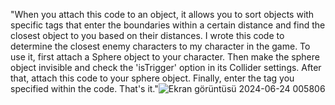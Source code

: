 "When you attach this code to an object, it allows you to sort objects with specific tags that enter the boundaries within a certain distance and find the closest object to you based on their distances. I wrote this code to determine the closest enemy characters to my character in the game. To use it, first attach a Sphere object to your character. Then make the sphere object invisible and check the 'isTrigger' option in its Collider settings. After that, attach this code to your sphere object. Finally, enter the tag you specified within the code. That's it."![Ekran görüntüsü 2024-06-24 005806](https://github.com/witnn/Unity-Closest-Object-Checker/assets/75940903/181997a7-5665-422a-bfa9-9e17d149e9ce)
